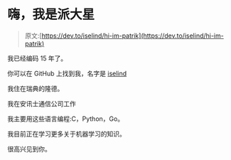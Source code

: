 # 嗨，我是派大星

> 原文:[https://dev.to/iselind/hi-im-patrik](https://dev.to/iselind/hi-im-patrik)

我已经编码 15 年了。

你可以在 GitHub 上找到我，名字是 [iselind](https://github.com/iselind)

我住在瑞典的隆德。

我在安讯士通信公司工作

我主要用这些语言编程:C，Python，Go。

我目前正在学习更多关于机器学习的知识。

很高兴见到你。